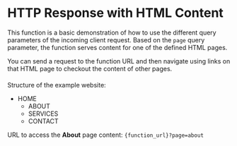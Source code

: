 <!--
title: .'Sending HTML content as HTTP Response'
description: 'Boilerplate code to send HTML content as HTTP response'
platform: EDJX
language: Rust
-->

# HTTP Response with HTML Content

This function is a basic demonstration of how to use the different query parameters of the incoming client request. Based on the `page` query parameter, the function serves content for one of the defined HTML pages.

You can send a request to the function URL and then navigate using links on that HTML page to checkout the content of other pages.

####

Structure of the example website:

- HOME
  - ABOUT
  - SERVICES
  - CONTACT

URL to access the **About** page content: `{function_url}?page=about`
